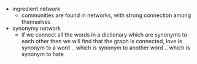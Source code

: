 - ingredient network
	- communities are found in networks, with strong connection among themselves
- synonymy network
	- if we connect all the words in a dictionary which are synonyms to each other then we will find that the graph is connected, love is synonym to a word .. which is synonym to another word .. which is synonym to hate
